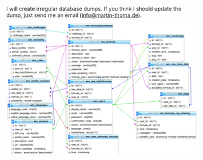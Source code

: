 I will create irregular database dumps. If you think I should update the
dump, just send me an email (info@martin-thoma.de).

![A visual overview over the database](https://raw.githubusercontent.com/MartinThoma/write-math/master/database/big-picture-database.png)